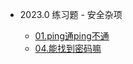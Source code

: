 * 2023.0 练习题 - 安全杂项

  * [01.ping通ping不通](practice/2023.0/misc/01.md)
  * [04.能找到密码嘛](practice/2023.0/misc/04.md)
